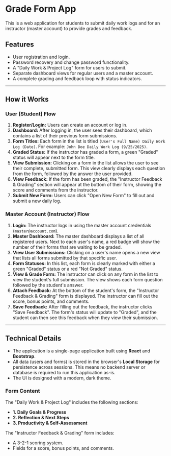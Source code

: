 # Grade Form App

This is a web application for students to submit daily work logs and for an instructor (master account) to provide grades and feedback.

## Features

*   User registration and login.
*   Password recovery and change password functionality.
*   A "Daily Work & Project Log" form for users to submit.
*   Separate dashboard views for regular users and a master account.
*   A complete grading and feedback loop with status indicators.

---

## How it Works

### User (Student) Flow

1.  **Register/Login:** Users can create an account or log in.
2.  **Dashboard:** After logging in, the user sees their dashboard, which contains a list of their previous form submissions.
3.  **Form Titles:** Each form in the list is titled `(User's Full Name) Daily Work Log (Date)`. For example: `John Doe Daily Work Log (9/25/2025)`.
4.  **Graded Status:** If the instructor has graded a form, a green "Graded" status will appear next to the form title.
5.  **View Submission:** Clicking on a form in the list allows the user to see their complete, submitted form. This view clearly displays each question from the form, followed by the answer the user provided.
6.  **View Feedback:** If the form has been graded, the "Instructor Feedback & Grading" section will appear at the bottom of their form, showing the score and comments from the instructor.
7.  **Submit New Form:** Users can click "Open New Form" to fill out and submit a new daily log.

### Master Account (Instructor) Flow

1.  **Login:** The instructor logs in using the master account credentials (`master@account.com`).
2.  **Master Dashboard:** The master dashboard displays a list of all registered users. Next to each user's name, a red badge will show the number of their forms that are waiting to be graded.
3.  **View User Submissions:** Clicking on a user's name opens a new view that lists all forms submitted by that specific user.
4.  **Form Statuses:** In this list, each form is clearly marked with either a green "Graded" status or a red "Not Graded" status.
5.  **View & Grade Form:** The instructor can click on any form in the list to view the student's full submission. The view shows each form question followed by the student's answer.
6.  **Attach Feedback:** At the bottom of the student's form, the "Instructor Feedback & Grading" form is displayed. The instructor can fill out the score, bonus points, and comments.
7.  **Save Feedback:** After filling out the feedback, the instructor clicks "Save Feedback". The form's status will update to "Graded", and the student can then see this feedback when they view their submission.

---

## Technical Details

*   The application is a single-page application built using **React** and **Bootstrap**.
*   All data (users and forms) is stored in the browser's **Local Storage** for persistence across sessions. This means no backend server or database is required to run this application as-is.
*   The UI is designed with a modern, dark theme.

### Form Content

The "Daily Work & Project Log" includes the following sections:

*   **1. Daily Goals & Progress**
*   **2. Reflection & Next Steps**
*   **3. Productivity & Self-Assessment**

The "Instructor Feedback & Grading" form includes:

*   A 3-2-1 scoring system.
*   Fields for a score, bonus points, and comments.
